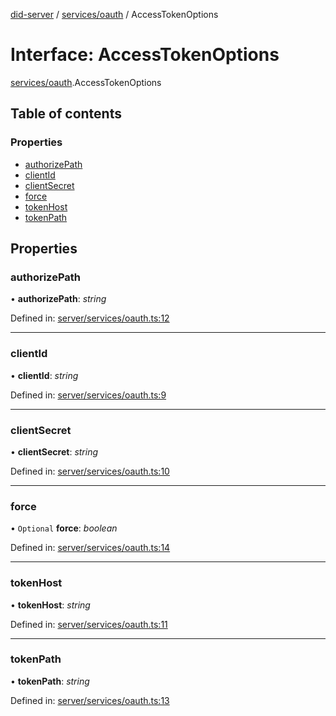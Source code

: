 [did-server](../README.md) / [services/oauth](../modules/services_oauth.md) / AccessTokenOptions

# Interface: AccessTokenOptions

[services/oauth](../modules/services_oauth.md).AccessTokenOptions

## Table of contents

### Properties

- [authorizePath](services_oauth.accesstokenoptions.md#authorizepath)
- [clientId](services_oauth.accesstokenoptions.md#clientid)
- [clientSecret](services_oauth.accesstokenoptions.md#clientsecret)
- [force](services_oauth.accesstokenoptions.md#force)
- [tokenHost](services_oauth.accesstokenoptions.md#tokenhost)
- [tokenPath](services_oauth.accesstokenoptions.md#tokenpath)

## Properties

### authorizePath

• **authorizePath**: *string*

Defined in: [server/services/oauth.ts:12](https://github.com/Puzzlepart/did/blob/2ac6d98a/server/services/oauth.ts#L12)

___

### clientId

• **clientId**: *string*

Defined in: [server/services/oauth.ts:9](https://github.com/Puzzlepart/did/blob/2ac6d98a/server/services/oauth.ts#L9)

___

### clientSecret

• **clientSecret**: *string*

Defined in: [server/services/oauth.ts:10](https://github.com/Puzzlepart/did/blob/2ac6d98a/server/services/oauth.ts#L10)

___

### force

• `Optional` **force**: *boolean*

Defined in: [server/services/oauth.ts:14](https://github.com/Puzzlepart/did/blob/2ac6d98a/server/services/oauth.ts#L14)

___

### tokenHost

• **tokenHost**: *string*

Defined in: [server/services/oauth.ts:11](https://github.com/Puzzlepart/did/blob/2ac6d98a/server/services/oauth.ts#L11)

___

### tokenPath

• **tokenPath**: *string*

Defined in: [server/services/oauth.ts:13](https://github.com/Puzzlepart/did/blob/2ac6d98a/server/services/oauth.ts#L13)

